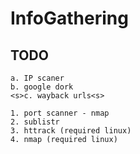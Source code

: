 # InfoGathering

## TODO

    a. IP scaner
    b. google dork
    <s>c. wayback urls<s>

    1. port scanner - nmap
    2. sublistr
    3. httrack (required linux)
    4. nmap (required linux)